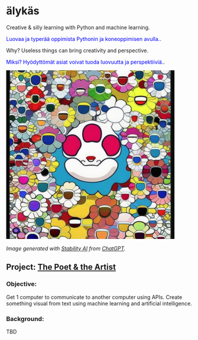 # älykäs

Creative & silly learning with Python and machine learning.

<span style="color:blue">Luovaa ja typerää oppimista Pythonin ja koneoppimisen avulla.</span>.

Why? Useless things can bring creativity and perspective.

<span style="color:blue">Miksi? Hyödyttömät asiat voivat tuoda luovuutta ja perspektiiviä.</span>.


![poet_artist](images/takashi_chatGPT.png)

<i>Image generated with [Stability AI](https://stability.ai/) from [ChatGPT](https://openai.com/).</i>

## Project: [The Poet & the Artist](https://github.com/shaystrong/alykas/blob/main/the_poet_and_the_artist.ipynb)

### Objective: 

Get 1 computer to communicate to another computer using APIs. Create something visual from text using machine learning and artificial intelligence.

### Background: 
TBD
